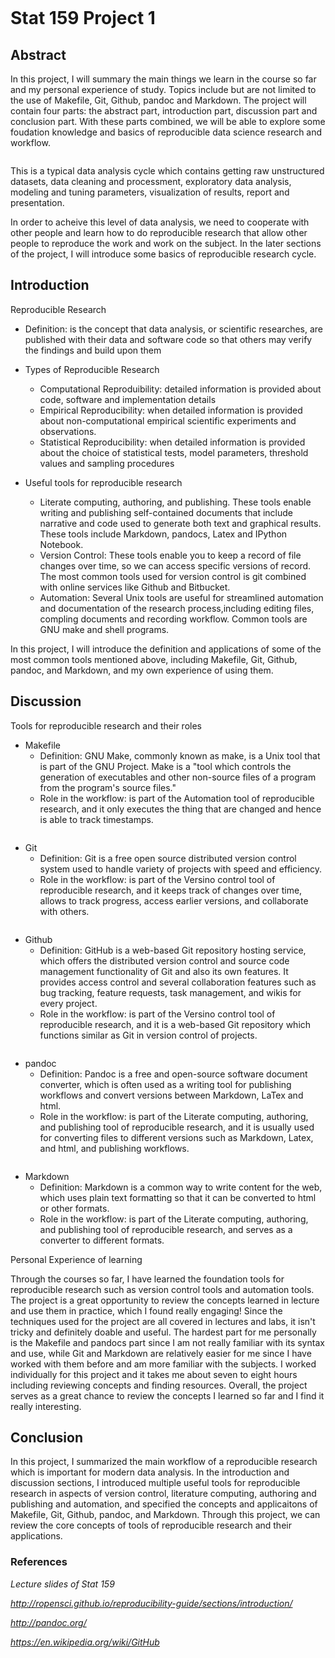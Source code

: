 
![<img src="https://raw.githubusercontent.com/ucb-stat159/stat159-fall-2016/master/projects/proj01/images/stat159-logo.png">](https://raw.githubusercontent.com/ucb-stat159/stat159-fall-2016/master/projects/proj01/images/stat159-logo.png)
# Stat 159 Project 1

## Abstract
In this project, I will summary the main things we learn in the course so far and my personal experience of study. Topics include but are not limited to the use of Makefile, Git, Github, pandoc and Markdown. The project will contain four parts: the abstract part, introduction part, discussion part and conclusion part. With these parts combined, we will be able to explore some foudation knowledge and basics of reproducible data science research and workflow.  

![<img src="http://www.phdcomics.com/comics/archive/phd053104s.gif">](http://www.phdcomics.com/comics/archive/phd053104s.gif)

This is a typical data analysis cycle which contains getting raw unstructured datasets, data cleaning and processment, exploratory data analysis, modeling and tuning parameters, visualization of results, report and presentation. 

In order to acheive this level of data analysis, we need to cooperate with other people and learn how to do reproducible research that allow other people to reproduce the work and work on the subject. In the later sections of the project, I will introduce some basics of reproducible research cycle.


## Introduction

Reproducible Research

* Definition: is the concept that data analysis, or scientific researches, are published with their data and software code so that others may verify the findings and build upon them

* Types of Reproducible Research
	* Computational Reproduibility: detailed information is provided about code, software and implementation details
	* Empirical Reproducibility: when detailed information is provided about non-computational empirical scientific experiments and observations.
	* Statistical Reproducibility: when detailed information is provided about the choice of statistical tests, model parameters, threshold values and sampling procedures

* Useful tools for reproducible research
	* Literate computing, authoring, and publishing. These tools enable writing and publishing self-contained documents that include narrative and code used to generate both text and graphical results. These tools include Markdown, pandocs, Latex and IPython Notebook.
	* Version Control: These tools enable you to keep a record of file changes over time, so we can access specific versions of record. The most common tools used for version control is git combined with online services like Github and Bitbucket.
	* Automation: Several Unix tools are useful for streamlined automation and documentation of the research process,including editing files, compling documents and recording workflow. Common tools are GNU make and shell programs. 


In this project, I will introduce the definition and applications of some of the most common tools mentioned above, including Makefile, Git, Github, pandoc, and Markdown, and my own experience of using them.

## Discussion

Tools for reproducible research and their roles


* Makefile
	* Definition: GNU Make, commonly known as make, is a Unix tool that is part of the GNU Project. Make is a "tool which controls the generation of executables and other non-source files of a program from the program's source files."
	* Role in the workflow: is part of the Automation tool of reproducible research, and it only executes the thing that are changed and hence is able to track timestamps.

![<img src="https://raw.githubusercontent.com/ucb-stat159/stat159-fall-2016/master/projects/proj01/images/git-logo.png">](https://raw.githubusercontent.com/ucb-stat159/stat159-fall-2016/master/projects/proj01/images/git-logo.png)

* Git
	* Definition: Git is a free open source distributed version control system used to handle variety of projects with speed and efficiency.
	* Role in the workflow: is part of the Versino control tool of reproducible research, and it keeps track of changes over time, allows to track progress, access earlier versions, and collaborate with others.

![<img src="https://raw.githubusercontent.com/ucb-stat159/stat159-fall-2016/master/projects/proj01/images/github-logo.png">](https://raw.githubusercontent.com/ucb-stat159/stat159-fall-2016/master/projects/proj01/images/github-logo.png)


* Github
	* Definition: GitHub is a web-based Git repository hosting service, which offers the distributed version control and source code management functionality of Git and also its own features. It provides access control and several collaboration features such as bug tracking, feature requests, task management, and wikis for every project.
	* Role in the workflow: is part of the Versino control tool of reproducible research, and it is a web-based Git repository which functions similar as Git in version control of projects.

![<img src="https://raw.githubusercontent.com/ucb-stat159/stat159-fall-2016/master/projects/proj01/images/pandoc-logo.png">](https://raw.githubusercontent.com/ucb-stat159/stat159-fall-2016/master/projects/proj01/images/pandoc-logo.png)

* pandoc
	* Definition: Pandoc is a free and open-source software document converter, which is often used as a writing tool for publishing workflows and convert versions between Markdown, LaTex and html.
	* Role in the workflow: is part of the Literate computing, authoring, and publishing tool of reproducible research, and it is usually used for converting files to different versions such as Markdown, Latex, and html, and publishing workflows.

![<img src="https://raw.githubusercontent.com/ucb-stat159/stat159-fall-2016/master/projects/proj01/images/markdown-logo.png">](https://raw.githubusercontent.com/ucb-stat159/stat159-fall-2016/master/projects/proj01/images/markdown-logo.png)

* Markdown
	* Definition: Markdown is a common way to write content for the web, which uses plain text formatting so that it can be converted to html or other formats.
	* Role in the workflow: is part of the Literate computing, authoring, and publishing tool of reproducible research, and serves as a converter to different formats.

Personal Experience of learning

Through the courses so far, I have learned the foundation tools for reproducible research such as version control tools and automation tools. The project is a great opportunity to review the concepts learned in lecture and use them in practice, which I found really engaging! Since the techniques used for the project are all covered in lectures and labs, it isn't tricky and definitely doable and useful. The hardest part for me personally is the Makefile and pandocs part since I am not really familiar with its syntax and use, while Git and Markdown are relatively easier for me since I have worked with them before and am more familiar with the subjects. I worked individually for this project and it takes me about seven to eight hours including reviewing concepts and finding resources. Overall, the project serves as a great chance to review the concepts I learned so far and I find it really interesting.


## Conclusion

In this project, I summarized the main workflow of a reproducible research which is important for modern data analysis. In the introduction and discussion sections, I introduced multiple useful tools for reproducible research in aspects of version control, literature computing, authoring and publishing and automation, and specified the concepts and applicaitons of Makefile, Git, Github, pandoc, and Markdown. Through this project, we can review the core concepts of tools of reproducible research and their applications.


### References
_Lecture slides of Stat 159_

_http://ropensci.github.io/reproducibility-guide/sections/introduction/_

_http://pandoc.org/_

_https://en.wikipedia.org/wiki/GitHub_

